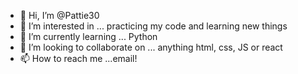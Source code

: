 - 👋 Hi, I’m @Pattie30
- 👀 I’m interested in ... practicing my code and learning new things
- 🌱 I’m currently learning ... Python
- 💞️ I’m looking to collaborate on ... anything html, css, JS or react
- 📫 How to reach me ...email!

<!---
Pattie30/Pattie30 is a ✨ special ✨ repository because its `README.md` (this file) appears on your GitHub profile.
You can click the Preview link to take a look at your changes.
--->
